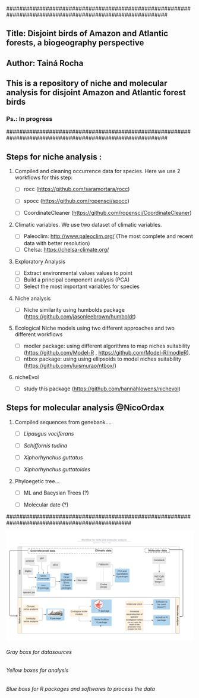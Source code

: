 #########################################################################################################
## Title: Disjoint birds of Amazon and Atlantic forests, a biogeography perspective
## Author: Tainá Rocha
## This is a repository of niche and molecular analysis for disjoint Amazon and Atlantic forest birds
### Ps.: In progress
#########################################################################################################

										
## Steps for niche analysis :

1. Compiled and cleaning occurrence data for species. Here we use 2 workflows for this step:

    - [ ] rocc (https://github.com/saramortara/rocc)
  
    - [ ] spocc (https://github.com/ropensci/spocc)
    
    - [ ] CoordinateCleaner (https://github.com/ropensci/CoordinateCleaner)
    
2. Climatic variables. We use two dataset of climatic variables.
 
    - [ ] Paleoclim: http://www.paleoclim.org/ (The most complete and recent data with better resolution)
    - [ ] Chelsa: https://chelsa-climate.org/ 
    
3. Exploratory Analysis 

    - [ ]  Extract environmental values values to point 
    - [ ]  Build a principal component analysis (PCA)
    - [ ]  Select the most important variables for species
      
4. Niche analysis 

    - [ ]  Niche similarity using humbolds package (https://github.com/jasonleebrown/humboldt)
      
5. Ecological Niche models using two different approaches and two different workflows

    - [ ] modler package: using different algorithms to map niches suitability  (https://github.com/Model-R , https://github.com/Model-R/modleR).      
    - [ ] ntbox package: using using ellipsoids to model niches suitability (https://github.com/luismurao/ntbox/)
      
 6. nicheEvol
 
    - [ ] study this package (https://github.com/hannahlowens/nichevol)
      
## Steps for molecular analysis @NicoOrdax 

1. Compiled sequences from genebank....

    - [ ] *Lipaugus vociferans*
    - [ ] *Schiffornis tudina*
    - [ ] *Xiphorhynchus guttatus*
    - [ ] *Xiphorhynchus guttatoides* 
     

2. Phyloegetic tree... 

    - [ ] ML and Baeysian Trees (?)
    - [ ] Molecular date (?)
    
    
     
##############################################################################################


![](docs/workflow.png)



###### Gray boxs for datasources
###### Yellow boxes for analysis
###### Blue boxs for R packages and softwares to process the data


